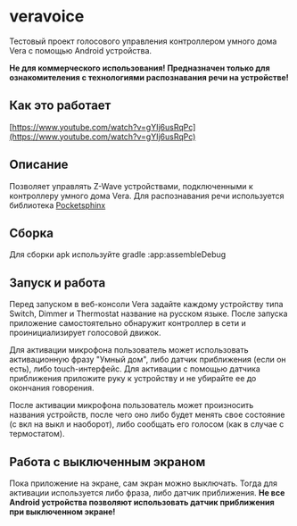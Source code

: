 veravoice
=========

Тестовый проект голосового управления контроллером умного дома Vera с помощью Android устройства.

**Не для коммерческого использования! Предназначен только для ознакомителения с технологиями распознавания речи на устройстве!**

## Как это работает
[https://www.youtube.com/watch?v=gYIj6usRqPc](https://www.youtube.com/watch?v=gYIj6usRqPc)

## Описание
Позволяет управлять Z-Wave устройствами, подключенными к контроллеру умного дома Vera.
Для распознавания речи используется библиотека [Pocketsphinx](http://cmusphinx.sourceforge.net/)

## Сборка
Для сборки apk используйте gradle :app:assembleDebug

## Запуск и работа
Перед запуском в веб-консоли Vera задайте каждому устройству типа Switch, Dimmer и Thermostat название на русском языке.
После запуска приложение самостоятельно обнаружит контроллер в сети и проинициализирует голосовой движок.
  
Для активации микрофона пользователь может использовать активационную фразу "Умный дом", либо датчик приближения (если он есть), либо touch-интерфейс.
Для активации с помощью датчика приближения приложите руку к устройству и не убирайте ее до окончания говорения.
  
После активации микрофона пользователь может произносить названия устройств, после чего оно либо будет менять свое состояние (с вкл на выкл и наоборот), либо сообщать его голосом (как в случае с термостатом).

## Работа с выключенным экраном
Пока приложение на экране, сам экран можно выключать. Тогда для активации используется либо фраза, либо датчик приближения.
**Не все Android устройства позволяют использовать датчик приближения при выключенном экране!**
